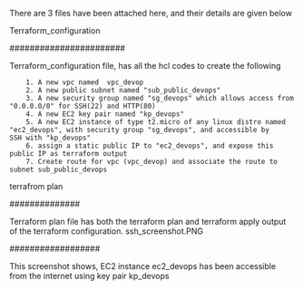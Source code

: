 
There are 3 files have been attached here, and their details are given below 

Terraform_configuration

#######################

Terraform_configuration file, has all the hcl codes to create the following 

        1. A new vpc named  vpc_devop
        2. A new public subnet named "sub_public_devops"
        3. A new security group named "sg_devops" which allows access from "0.0.0.0/0" for SSH(22) and HTTP(80)
        4. A new EC2 key pair named "kp_devops"
        5. A new EC2 instance of type t2.micro of any linux distro named "ec2_devops", with security group "sg_devops", and accessible by              SSH with "kp_devops"
        6. assign a static public IP to "ec2_devops", and expose this public IP as terraform output
        7. Create route for vpc (vpc_devop) and associate the route to subnet sub_public_devops

terrafrom plan

##############

Terraform plan file has both the terraform plan and terraform apply output of the terraform configuration. 
ssh_screenshot.PNG

##################

This screenshot shows, EC2 instance ec2_devops has been accessible from the internet using key pair kp_devops
